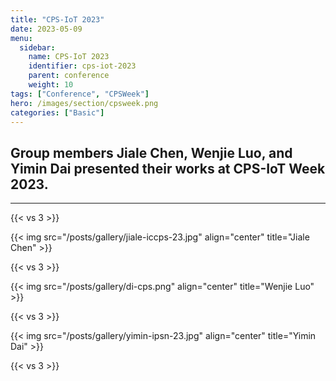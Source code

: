 ```yaml
---
title: "CPS-IoT 2023"
date: 2023-05-09
menu:
  sidebar:
    name: CPS-IoT 2023
    identifier: cps-iot-2023
    parent: conference
    weight: 10
tags: ["Conference", "CPSWeek"]
hero: /images/section/cpsweek.png
categories: ["Basic"]
---
```


## Group members Jiale Chen, Wenjie Luo, and Yimin Dai presented their works at CPS-IoT Week 2023.
---
{{< vs 3 >}}

{{< img src="/posts/gallery/jiale-iccps-23.jpg" align="center" title="Jiale Chen" >}}

{{< vs 3 >}}

{{< img src="/posts/gallery/di-cps.png" align="center" title="Wenjie Luo" >}}

{{< vs 3 >}}

{{< img src="/posts/gallery/yimin-ipsn-23.jpg" align="center" title="Yimin Dai" >}}

{{< vs 3 >}}
